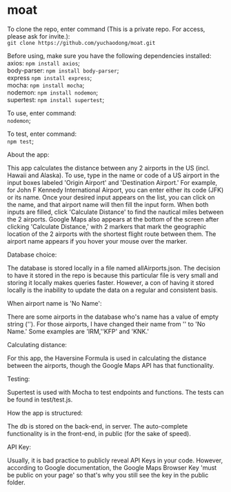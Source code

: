 # moat

To clone the repo, enter command (This is a private repo. For access, please ask for invite.): <br />
`git clone https://github.com/yuchaodong/moat.git`

Before using, make sure you have the following dependencies installed: <br />
axios: `npm install axios`; <br />
body-parser: `npm install body-parser`; <br />
express `npm install express`; <br />
mocha: `npm install mocha`; <br />
nodemon: `npm install nodemon`; <br />
supertest: `npm install supertest`; <br />

To use, enter command: <br />
`nodemon`;

To test, enter command: <br />
`npm test`;


About the app: <br />

This app calculates the distance between any 2 airports in the US (incl. Hawaii and Alaska). 
To use, type in the name or code of a US airport in the input boxes labeled 'Origin Airport' and 'Destination Airport.' For example, for John F Kennedy International Airport, you can enter either its code (JFK) or its name. Once your desired input appears on the list, you can click on the name, and that airport name will then fill the input form. When both inputs are filled, click 'Calculate Distance' to find the nautical miles between the 2 airports. Google Maps also appears at the bottom of the screen after clicking 'Calculate Distance,' with 2 markers that mark the geographic location of the 2 airports with the shortest flight route between them. The airport name appears if you hover your mouse over the marker.


Database choice: <br />

The database is stored locally in a file named allAirports.json. The decision to have it stored in the repo is because this particular file is very small and storing it locally makes queries faster. However, a con of having it stored locally is the inability to update the data on a regular and consistent basis.


When airport name is 'No Name': <br />

There are some airports in the database who's name has a value of empty string (''). For those airports, I have changed their name from '' to 'No Name.' Some examples are 'IRM,''KFP' and 'KNK.'


Calculating distance: <br />

For this app, the Haversine Formula is used in calculating the distance between the airports, though the Google Maps API has that functionality.


Testing: <br />

Supertest is used with Mocha to test endpoints and functions. The tests can be found in test/test.js.


How the app is structured: <br />

The db is stored on the back-end, in server.
The auto-complete functionality is in the front-end, in public (for the sake of speed).


API Key: <br />

Usually, it is bad practice to publicly reveal API Keys in your code. However, according to Google documentation, the Google Maps Browser Key 'must be public on your page' so that's why you still see the key in the public folder.

